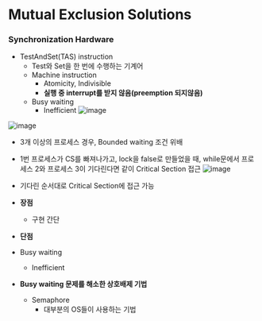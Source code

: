 <h1> Mutual Exclusion Solutions </h1>

<h3> Synchronization Hardware </h3>

- TestAndSet(TAS) instruction
  - Test와 Set을 한 번에 수행하는 기계어
  - Machine instruction
    - Atomicity, Indivisible
    - <b> 실행 중 interrupt를 받지 않음(preemption 되지않음) </b>
  - Busy waiting
    - Inefficient
![image](https://github.com/youbeen2798/Deep-CS-study_for_interview/assets/62228401/1ea5a282-ae0e-4e75-9714-1d7f6af9e68b)

![image](https://github.com/youbeen2798/Deep-CS-study_for_interview/assets/62228401/95b85fea-3f64-444f-b296-716cfc8fc617)

- 3개 이상의 프로세스 경우, Bounded waiting 조건 위배
- 1번 프로세스가 CS를 빠져나가고, lock을 false로 만들었을 때, while문에서 프로세스 2와 프로세스 3이 기다린다면 같이 Critical Section 접근
![image](https://github.com/youbeen2798/Deep-CS-study_for_interview/assets/62228401/50dc8905-3357-4259-9f4b-655d35cfc6b4)
- 기다린 순서대로 Critical Section에 접근 가능

- <b> 장점 </b>
  - 구현 간단
-  <b> 단점 </b>
  - Busy waiting
    - Inefficient
   
- <b> Busy waiting 문제를 해소한 상호배제 기법 </b>
   - Semaphore
       - 대부분의 OS들이 사용하는 기법
